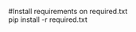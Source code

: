 #Install requirements on required.txt                                                                             
pip install -r required.txt
